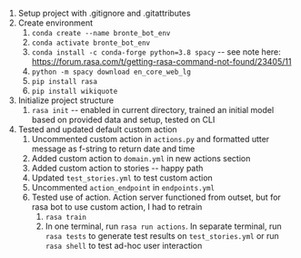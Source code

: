 1) Setup project with .gitignore and .gitattributes
2) Create environment
   1) `conda create --name bronte_bot_env`
   2) `conda activate bronte_bot_env`
   3) `conda install -c conda-forge python=3.8 spacy` -- see note here: https://forum.rasa.com/t/getting-rasa-command-not-found/23405/11
   4) `python -m spacy download en_core_web_lg`
   5) `pip install rasa`
   6) `pip install wikiquote`
3) Initialize project structure
   1) `rasa init` -- enabled in current directory, trained an initial model based on provided data and setup, tested on CLI
4) Tested and updated default custom action
   1) Uncommented custom action in `actions.py` and formatted utter message as f-string to return date and time
   2) Added custom action to `domain.yml` in new actions section
   3) Added custom action to stories -- happy path
   4) Updated `test_stories.yml` to test custom action
   5) Uncommented `action_endpoint` in `endpoints.yml`
   6) Tested use of action. Action server functioned from outset, but for rasa bot to use custom action, I had to retrain
      1) `rasa train`
      2) In one terminal, run `rasa run actions`. In separate terminal, run `rasa tests` to generate test results on `test_stories.yml` or run `rasa shell` to test ad-hoc user interaction